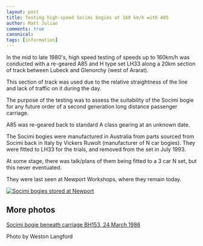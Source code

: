 ```yaml
---
layout: post
title: Testing high-speed Socimi bogies at 160 km/h with A85 
author: Matt Julian
comments: true
canonical: 
tags: [information]
---
```


In the mid to late 1980's, high speed testing of speeds up to 160km/h was conducted with a re-geared A85 and H type set LH33 along a 20km section of track between Lubeck and Glenorchy (west of Ararat).

This section of track was used due to the relative straightness of the line and lack of traffic on it during the day.

The purpose of the testing was to assess the suitability of the Socimi bogie for any future order of a second generation long distance passenger carriage.

A85 was re-geared back to standard A class gearing at an unknown date.

The Socimi bogies were manufactured in Australia from parts sourced from Socimi back in Italy by Vickers Ruwolt (manufacturer of N car bogies). They were fitted to LH33 for the trials, and removed from the set in July 1993.

At some stage, there was talk/plans of them being fitted to a 3 car N set, but this never eventuated.

They were last seen at Newport Workshops, where they remain today.

<a href="https://railgallery.wongm.com/vline-bits/D141_4121.jpg.html"><img src="https://railgallery.wongm.com/cache/vline-bits/D141_4121_595.jpg?cached=1470790803" alt="Socimi bogies stored at Newport" /></a>

## More photos

[Socimi bogie beneath carriage BH153, 24 March 1986](https://www.westonlangford.com/images/photo/115742/)

Photo by Weston Langford